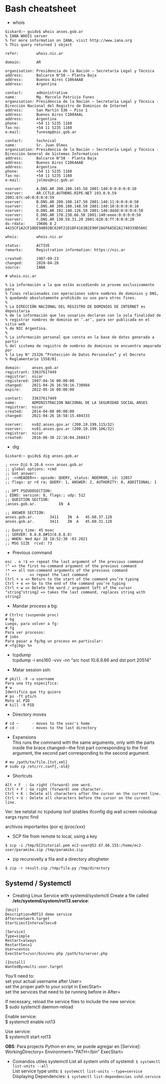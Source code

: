 # Bash cheatsheet


- whois
```
Giskard:~ guido$ whois anses.gob.ar
% IANA WHOIS server
% for more information on IANA, visit http://www.iana.org
% This query returned 1 object

refer:        whois.nic.ar

domain:       AR

organisation: Presidencia de la Nación – Secretaría Legal y Técnica
address:      Balcarce N°50 – Planta Baja
address:      Buenos Aires C1064AAB
address:      Argentina

contact:      administrative
name:         Mg. Marcelo Patricio Funes
organisation: Presidencia de la Nación – Secretaría Legal y Técnica - Dirección Nacional del Registro de Dominios de Internet
address:      San Martín 536 – Piso 1
address:      Buenos Aires C1004AAL
address:      Argentina
phone:        +54 11 5235 1160
fax-no:       +54 11 5235 1160
e-mail:       funesmp@nic.gob.ar

contact:      technical
name:         Sr. Juan Olmos
organisation: Presidencia de la Nación – Secretaría Legal y Técnica - Dirección General de Sistemas Informaticos
address:      Balcarce N°50 - Planta Baja
address:      Buenos Aires C1064AAB
address:      Argentina
phone:        +54 11 5235 1160
fax-no:       +54 11 5235 1160
e-mail:       jolmos@nic.gob.ar

nserver:      A.DNS.AR 200.108.145.50 2801:140:0:0:0:0:0:10
nserver:      AR.CCTLD.AUTHDNS.RIPE.NET 193.0.9.59 2001:67c:e0:0:0:0:0:59
nserver:      B.DNS.AR 200.108.147.50 2801:140:11:0:0:0:0:50
nserver:      C.DNS.AR 200.108.148.50 2801:140:10:0:0:0:0:10
nserver:      D.DNS.AR 192.140.126.50 2801:140:dddd:0:0:0:0:50
nserver:      E.DNS.AR 170.238.66.50 2801:140:eeee:0:0:0:0:50
nserver:      F.DNS.AR 130.59.31.20 2001:620:0:ff:0:0:0:20
ds-rdata:     19606 8 2 4415CF1A2CF10DE94B92BC020F21D1BF4163B2E90F2A6F6A5D2A1740339D566C

whois:        whois.nic.ar

status:       ACTIVE
remarks:      Registration information: https://nic.ar

created:      1987-09-23
changed:      2020-04-28
source:       IANA

# whois.nic.ar

% La información a la que estás accediendo se provee exclusivamente para
% fines relacionados con operaciones sobre nombres de dominios y DNS,
% quedando absolutamente prohibido su uso para otros fines.
%
% La DIRECCIÓN NACIONAL DEL REGISTRO DE DOMINIOS DE INTERNET es depositaria
% de la información que los usuarios declaran con la sola finalidad de
% registrar nombres de dominio en ‘.ar’, para ser publicada en el sitio web
% de NIC Argentina.
%
% La información personal que consta en la base de datos generada a partir
% del sistema de registro de nombres de dominios se encuentra amparada por
% la Ley N° 25326 “Protección de Datos Personales” y el Decreto
% Reglamentario 1558/01.

domain:		anses.gob.ar
registrant:	33637617449
registrar:	nicar
registered:	1997-04-16 00:00:00
changed:	2021-04-26 16:58:16.730984
expire:		2022-05-16 00:00:00

contact:	33637617449
name:		ADMINISTRACION NACIONAL DE LA SEGURIDAD SOCIAL ANSES
registrar:	nicar
created:	2014-04-08 00:00:00
changed:	2021-04-26 16:58:15.404333

nserver:	ns02.anses.gov.ar (200.10.199.115/32)
nserver:	ns01.anses.gov.ar (200.10.199.106/32)
registrar:	nicar
created:	2016-06-30 22:16:04.268417
```

- dig
```
Giskard:~ guido$ dig anses.gob.ar

; <<>> DiG 9.10.6 <<>> anses.gob.ar
;; global options: +cmd
;; Got answer:
;; ->>HEADER<<- opcode: QUERY, status: NOERROR, id: 12057
;; flags: qr rd ra; QUERY: 1, ANSWER: 2, AUTHORITY: 0, ADDITIONAL: 1

;; OPT PSEUDOSECTION:
; EDNS: version: 0, flags:; udp: 512
;; QUESTION SECTION:
;anses.gob.ar.			IN	A

;; ANSWER SECTION:
anses.gob.ar.		3411	IN	A	45.60.37.128
anses.gob.ar.		3411	IN	A	45.60.31.128

;; Query time: 45 msec
;; SERVER: 8.8.8.8#53(8.8.8.8)
;; WHEN: Wed Apr 28 18:52:30 -03 2021
;; MSG SIZE  rcvd: 73
```


- Previous command
```
esc . o !$ => repeat the last argument of the previous command
!^ => the first no-command argument of the previous command
!* => all non-command arguments of the previous command
!!         => repeat the last command
Ctrl + a => Return to the start of the command you’re typing
Ctrl + e => Go to the end of the command you’re typing
Ctrl + w => Delete the word / argument left of the cursor
^string^string2 => takes the last command, replaces string with string2
```

- Mandar proceso a bg:
```
# Ctrl+z (suspende proc)
# bg
Luego, para volver a fg:
# fg
Para ver procesos:
# jobs
Para pasar a fg/bg un proceso en particular:
# <fg|bg> %n
```

- tcpdump  
tcpdump -i ens160 -vvv -nn "src host 10.6.9.66 and dst port 20514"

- Matar session ssh:
```
# pkill -9 -u username
Para una tty especifica:
# w
Identifico que tty quiero
# ps -ft pts/n
Mato al PID
# kill -9 PID
```

- Directory moves
```
# cd ~      - moves to the user's home
# cd -      - moves to the last directory
```

- Expansions  
This runs the command with the same arguments, only with the parts inside the brace changed—the first part corresponding to the first argument, the second part corresponding to the second argument.
```
# mv /path/to/file.{txt,xml}
# sudo cp /etc/rc.conf{,-old}
```

- Shortcuts  
```
Alt + F  : Go right (forward) one word.
Ctrl + F : Go right (forward) one character.
Ctrl + K : Delete all characters after the cursor on the current line.
Ctrl + U : Delete all characters before the cursor on the current line.
```


Ver:
tee
netstat 
nc
tcpdump
lsof
iptables
ifconfig
dig
wall
screen
nslookup
xargs
rsync
find

archivos importantes (por ej /proc/xxx)

- SCP file from remote to local, using a key  
```
$ scp -i /tmp/EC2tutorial.pem ec2-user@52.67.66.155:/home/ec2-user/paramiko.zip /tmp/paramiko.zip
```

- zip recursivelly a fila and a directory altogheter
```
$ zip -r result.zip /tmp/file.py /tmp/directory
```

## Systemd / Systemctl
- Creating Linux Service with systemd/systemctl
Create a file called **/etc/systemd/system/rot13.service**:
```
[Unit]
Description=ROT13 demo service
After=network.target
StartLimitIntervalSec=0  
  
[Service]
Type=simple
Restart=always
RestartSec=1
User=centos
ExecStart=/usr/bin/env php /path/to/server.php  
  
[Install]
WantedBy=multi-user.target
```

You’ll need to:  
set your actual username after User=  
set the proper path to your script in ExecStart=  
set the services that need to be running before in After=  

If necessary, reload the service files to include the new service:  
$ sudo systemctl daemon-reload

Enable service:  
$ systemctl enable rot13  

Use service:  
$ systemctl start rot13

**OBS**: Para projects Python en env, se puede agregar en [Service]:
WorkingDirectory=<path to your project directory>
Environment="PATH=<path to virtual environment>/bin"
ExecStart=<path to python script>

- Comandos utiles systemctl
List all system units of systemd: ```$ systemctl list-units --all```  
List service type units: ```$ systemctl list-units --type=service```  
Displaying Dependencies: ```$ systemctl list-dependencies sshd.service```  




